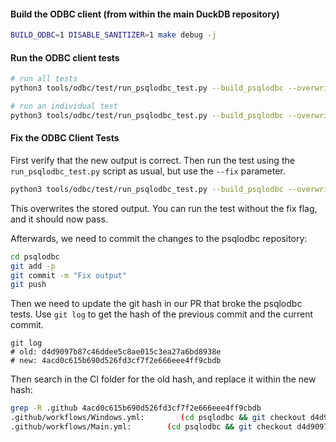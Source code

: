 #### Build the ODBC client (from within the main DuckDB repository)

```bash
BUILD_ODBC=1 DISABLE_SANITIZER=1 make debug -j
```

#### Run the ODBC client tests

```bash
# run all tests
python3 tools/odbc/test/run_psqlodbc_test.py --build_psqlodbc --overwrite --no-trace

# run an individual test
python3 tools/odbc/test/run_psqlodbc_test.py --build_psqlodbc --overwrite --no-trace --test result-conversions-test
```

#### Fix the ODBC Client Tests
First verify that the new output is correct. Then run the test using the `run_psqlodbc_test.py` script as usual, but use the `--fix` parameter.

```bash
python3 tools/odbc/test/run_psqlodbc_test.py --build_psqlodbc --overwrite --no-trace --test result-conversions-test --fix
```

This overwrites the stored output. You can run the test without the fix flag, and it should now pass.

Afterwards, we need to commit the changes to the psqlodbc repository:

```bash
cd psqlodbc
git add -p
git commit -m "Fix output"
git push
```

Then we need to update the git hash in our PR that broke the psqlodbc tests. Use `git log` to get the hash of the previous commit and the current commit.

```
git log
# old: d4d9097b87c46ddee5c8ae015c3ea27a6bd8938e
# new: 4acd0c615b690d526fd3cf7f2e666eee4ff9cbdb
```

Then search in the CI folder for the old hash, and replace it within the new hash:

```bash
grep -R .github 4acd0c615b690d526fd3cf7f2e666eee4ff9cbdb
.github/workflows/Windows.yml:        (cd psqlodbc && git checkout d4d9097b87c46ddee5c8ae015c3ea27a6bd8938e && make release)
.github/workflows/Main.yml:        (cd psqlodbc && git checkout d4d9097b87c46ddee5c8ae015c3ea27a6bd8938e && make debug)
```
